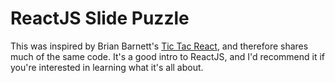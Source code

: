ReactJS Slide Puzzle
====================

This was inspired by Brian Barnett's [Tic Tac React](http://w.brianbar.net/2014/08/tic-tac-react-part-1/), and therefore shares much of the same code. It's a good intro to ReactJS, and I'd recommend it if you're interested in learning what it's all about.
